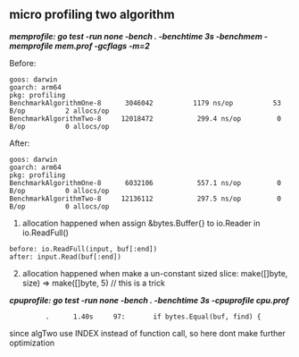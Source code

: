 ## micro profiling two algorithm

***memprofile: go test -run none -bench . -benchtime 3s -benchmem -memprofile mem.prof -gcflags -m=2***

Before:
```
goos: darwin
goarch: arm64
pkg: profiling
BenchmarkAlgorithmOne-8   	 3046042	      1179 ns/op	      53 B/op	       2 allocs/op
BenchmarkAlgorithmTwo-8   	12018472	       299.4 ns/op	       0 B/op	       0 allocs/op
```

After:
```
goos: darwin
goarch: arm64
pkg: profiling
BenchmarkAlgorithmOne-8   	 6032106	       557.1 ns/op	       0 B/op	       0 allocs/op
BenchmarkAlgorithmTwo-8   	12136112	       297.5 ns/op	       0 B/op	       0 allocs/op
```

1. allocation happened when assign &bytes.Buffer{} to io.Reader in io.ReadFull()
```
before: io.ReadFull(input, buf[:end]) 
after: input.Read(buf[:end])
```
2. allocation happened when make a un-constant sized slice: make([]byte, size) => make([]byte, 5) // this is a trick


***cpuprofile: go test -run none -bench . -benchtime 3s  -cpuprofile cpu.prof***
```
         .      1.40s     97:		if bytes.Equal(buf, find) {
```
since algTwo use INDEX instead of function call, so here dont make further optimization
